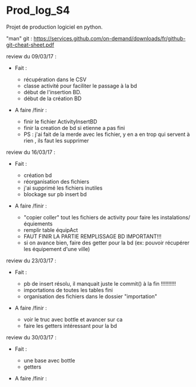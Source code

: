 # Prod_log_S4
Projet de production logiciel en python.

"man" git : https://services.github.com/on-demand/downloads/fr/github-git-cheat-sheet.pdf

review du 09/03/17 :

- Fait :
  - récupération dans le CSV
  - classe activité pour faciliter le passage à la bd
  - début de l'insertion BD.
  - début de la création BD

- A faire /finir :
  - finir le fichier ActivityInsertBD
  - finir la creation de bd si etienne a pas fini
  - PS : j'ai fait de la merde avec les fichier, y en  a en trop qui servent à rien , ils faut les supprimer


review du 16/03/17 :
- Fait :
  - création bd
  - réorganisation des fichiers
  - j'ai supprimé les fichiers inutiles
  - blockage sur pb insert bd


- A faire /finir :
  - "copier coller" tout les fichiers de activity pour faire les instalations/équiements
  - remplir table équipAct
  - FAUT FINIR LA PARTIE REMPLISSAGE BD IMPORTANT!!!
  - si on avance bien, faire des getter pour la bd (ex: pouvoir récupérer les équipement d'une ville)

review du 23/03/17 :
- Fait :
  - pb de insert résolu, il manquait juste le commit() à la fin !!!!!!!!!!
  - importations de toutes les tables fini
  - organisation des fichiers dans le dossier "importation"

- A faire /finir :
  - voir le truc avec bottle et avancer sur ca
  - faire les getters intéressant pour la bd


review du 30/03/17 :
- Fait :
  - une base avec bottle
  - getters


- A faire /finir :
